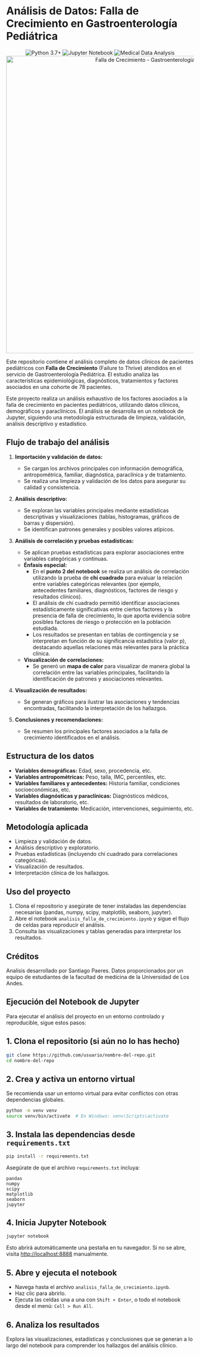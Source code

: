 # Análisis de Datos: Falla de Crecimiento en Gastroenterología Pediátrica

<div align="center">
  <img src="https://img.shields.io/badge/Python-3.7+-blue.svg" alt="Python 3.7+">
  <img src="https://img.shields.io/badge/Jupyter-Notebook-orange.svg" alt="Jupyter Notebook">
  <img src="https://img.shields.io/badge/Analysis-Medical%20Data-green.svg" alt="Medical Data Analysis">
</div>

<div align="center">
  <img src="https://via.placeholder.com/800x200/4A90E2/FFFFFF?text=Análisis+de+Falla+de+Crecimiento+en+Gastroenterología+Pediátrica" alt="Falla de Crecimiento - Gastroenterología Pediátrica" width="800">
</div>

Este repositorio contiene el análisis completo de datos clínicos de pacientes pediátricos con **Falla de Crecimiento** (Failure to Thrive) atendidos en el servicio de Gastroenterología Pediátrica. El estudio analiza las características epidemiológicas, diagnósticos, tratamientos y factores asociados en una cohorte de 78 pacientes.

Este proyecto realiza un análisis exhaustivo de los factores asociados a la falla de crecimiento en pacientes pediátricos, utilizando datos clínicos, demográficos y paraclínicos. El análisis se desarrolla en un notebook de Jupyter, siguiendo una metodología estructurada de limpieza, validación, análisis descriptivo y estadístico.

## Flujo de trabajo del análisis
1. **Importación y validación de datos:**
   - Se cargan los archivos principales con información demográfica, antropométrica, familiar, diagnóstica, paraclínica y de tratamiento.
   - Se realiza una limpieza y validación de los datos para asegurar su calidad y consistencia.

2. **Análisis descriptivo:**
   - Se exploran las variables principales mediante estadísticas descriptivas y visualizaciones (tablas, histogramas, gráficos de barras y dispersión).
   - Se identifican patrones generales y posibles valores atípicos.

3. **Análisis de correlación y pruebas estadísticas:**
   - Se aplican pruebas estadísticas para explorar asociaciones entre variables categóricas y continuas.
   - **Énfasis especial:**
     - En el **punto 2 del notebook** se realiza un análisis de correlación utilizando la prueba de **chi cuadrado** para evaluar la relación entre variables categóricas relevantes (por ejemplo, antecedentes familiares, diagnósticos, factores de riesgo y resultados clínicos).
     - El análisis de chi cuadrado permitió identificar asociaciones estadísticamente significativas entre ciertos factores y la presencia de falla de crecimiento, lo que aporta evidencia sobre posibles factores de riesgo o protección en la población estudiada.
     - Los resultados se presentan en tablas de contingencia y se interpretan en función de su significancia estadística (valor p), destacando aquellas relaciones más relevantes para la práctica clínica.
   - **Visualización de correlaciones:**
     - Se generó un **mapa de calor** para visualizar de manera global la correlación entre las variables principales, facilitando la identificación de patrones y asociaciones relevantes.

4. **Visualización de resultados:**
   - Se generan gráficos para ilustrar las asociaciones y tendencias encontradas, facilitando la interpretación de los hallazgos.

5. **Conclusiones y recomendaciones:**
   - Se resumen los principales factores asociados a la falla de crecimiento identificados en el análisis.

## Estructura de los datos
- **Variables demográficas:** Edad, sexo, procedencia, etc.
- **Variables antropométricas:** Peso, talla, IMC, percentiles, etc.
- **Variables familiares y antecedentes:** Historia familiar, condiciones socioeconómicas, etc.
- **Variables diagnósticas y paraclínicas:** Diagnósticos médicos, resultados de laboratorio, etc.
- **Variables de tratamiento:** Medicación, intervenciones, seguimiento, etc.

## Metodología aplicada
- Limpieza y validación de datos.
- Análisis descriptivo y exploratorio.
- Pruebas estadísticas (incluyendo chi cuadrado para correlaciones categóricas).
- Visualización de resultados.
- Interpretación clínica de los hallazgos.

## Uso del proyecto
1. Clona el repositorio y asegúrate de tener instaladas las dependencias necesarias (pandas, numpy, scipy, matplotlib, seaborn, jupyter).
2. Abre el notebook `analisis_falla_de_crecimiento.ipynb` y sigue el flujo de celdas para reproducir el análisis.
3. Consulta las visualizaciones y tablas generadas para interpretar los resultados.

## Créditos
Analisis desarrollado por Santiago Paeres. Datos proporcionados por un equipo de estudiantes de la facultad de medicina de la Universidad de Los Andes.

## Ejecución del Notebook de Jupyter

Para ejecutar el análisis del proyecto en un entorno controlado y reproducible, sigue estos pasos:

## 1. Clona el repositorio (si aún no lo has hecho)

```bash
git clone https://github.com/usuario/nombre-del-repo.git
cd nombre-del-repo
```

## 2. Crea y activa un entorno virtual

Se recomienda usar un entorno virtual para evitar conflictos con otras dependencias globales.

```bash
python -m venv venv
source venv/bin/activate  # En Windows: venv\Scripts\activate
```

## 3. Instala las dependencias desde `requirements.txt`

```bash
pip install -r requirements.txt
```

Asegúrate de que el archivo `requirements.txt` incluya:

```
pandas
numpy
scipy
matplotlib
seaborn
jupyter
```

## 4. Inicia Jupyter Notebook

```bash
jupyter notebook
```

Esto abrirá automáticamente una pestaña en tu navegador. Si no se abre, visita [http://localhost:8888](http://localhost:8888) manualmente.

## 5. Abre y ejecuta el notebook

- Navega hasta el archivo `analisis_falla_de_crecimiento.ipynb`.
- Haz clic para abrirlo.
- Ejecuta las celdas una a una con `Shift + Enter`, o todo el notebook desde el menú: `Cell > Run All`.

## 6. Analiza los resultados

Explora las visualizaciones, estadísticas y conclusiones que se generan a lo largo del notebook para comprender los hallazgos del análisis clínico.
